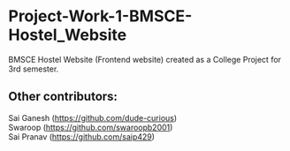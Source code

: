# Project-Work-1-BMSCE-Hostel_Website
BMSCE Hostel Website (Frontend website) created as a College Project for 3rd semester.  
  
## Other contributors:  
Sai Ganesh (https://github.com/dude-curious)  
Swaroop (https://github.com/swaroopb2001)  
Sai Pranav (https://github.com/saip429)
